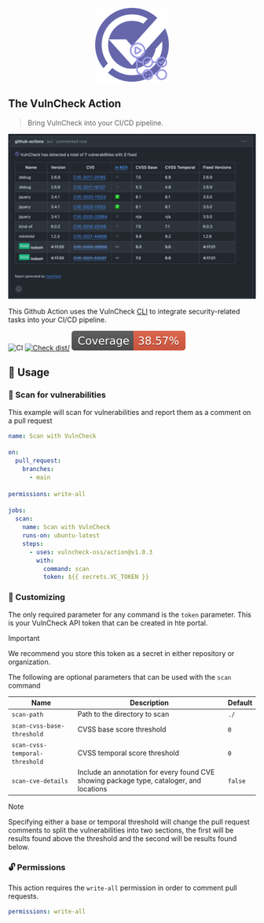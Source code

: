 <p align="center">
  <img src="/logo-action.png" alt="VulnCheck Logo" width="150" />
</p>

## The VulnCheck Action

> Bring VulnCheck into your CI/CD pipeline.

<p align="center">
  <img src="/demo-pr-comment.png" />
</p>

This Github Action uses the VulnCheck
[CLI](https://github.com/vulncheck-oss/cli) to integrate security-related tasks
into your CI/CD pipeline.

![CI](https://github.com/vulncheck-oss/action/actions/workflows/ci.yml/badge.svg)
[![Check dist/](https://github.com/vulncheck-oss/action/actions/workflows/check-dist.yml/badge.svg)](https://github.com/vulncheck-oss/action/actions/workflows/check-dist.yml)
[![Coverage](./badges/coverage.svg)](./badges/coverage.svg)

## 🤸 Usage

### 🔏 Scan for vulnerabilities

This example will scan for vulnerabilities and report them as a comment on a
pull request

```yaml
name: Scan with VulnCheck

on:
  pull_request:
    branches:
      - main

permissions: write-all

jobs:
  scan:
    name: Scan with VulnCheck
    runs-on: ubuntu-latest
    steps:
      - uses: vulncheck-oss/action@v1.0.3
        with:
          command: scan
          token: ${{ secrets.VC_TOKEN }}
```

### 💅 Customizing

The only required parameter for any command is the `token` parameter. This is
your VulnCheck API token that can be created in hte portal.

> [!Important]
>
> We recommend you store this token as a secret in either repository or
> organization.

The following are optional parameters that can be used with the `scan` command

| Name                           | Description                   | Default |
| ------------------------------ | ----------------------------- | ------- |
| `scan-path`                    | Path to the directory to scan | `./`    |
| `scan-cvss-base-threshold`     | CVSS base score threshold     | `0`     |
| `scan-cvss-temporal-threshold` | CVSS temporal score threshold | `0`     |
| `scan-cve-details` | Include an annotation for every found CVE showing package type, cataloger, and locations | `false` |

> [!Note]
>
> Specifying either a base or temporal threshold will change the pull request
> comments to split the vulnerabilities into two sections, the first will be
> results found above the threshold and the second will be results found below.

### 🔓 Permissions

This action requires the `write-all` permission in order to comment pull
requests.

```yaml
permissions: write-all
```
